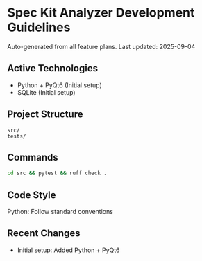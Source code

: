 # Spec Kit Analyzer Development Guidelines

Auto-generated from all feature plans. Last updated: 2025-09-04

## Active Technologies
- Python + PyQt6 (Initial setup)
- SQLite (Initial setup)

## Project Structure
```
src/
tests/
```

## Commands
```bash
cd src && pytest && ruff check .
```

## Code Style
Python: Follow standard conventions

## Recent Changes
- Initial setup: Added Python + PyQt6

<!-- MANUAL ADDITIONS START -->
<!-- MANUAL ADDITIONS END -->